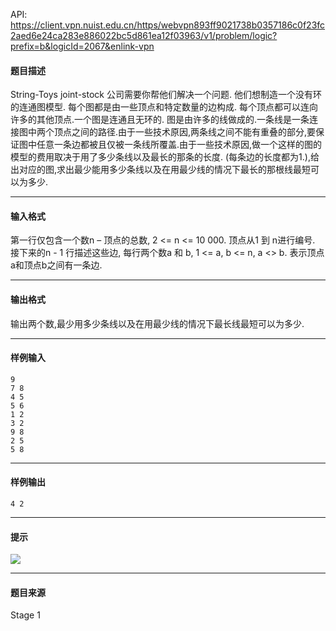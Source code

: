API: https://client.vpn.nuist.edu.cn/https/webvpn893ff9021738b0357186c0f23fc2aed6e24ca283e886022bc5d861ea12f03963/v1/problem/logic?prefix=b&logicId=2067&enlink-vpn

#### 题目描述

String-Toys joint-stock 公司需要你帮他们解决一个问题. 他们想制造一个没有环的连通图模型. 每个图都是由一些顶点和特定数量的边构成. 每个顶点都可以连向许多的其他顶点.一个图是连通且无环的. 图是由许多的线做成的.一条线是一条连接图中两个顶点之间的路径.由于一些技术原因,两条线之间不能有重叠的部分,要保证图中任意一条边都被且仅被一条线所覆盖.由于一些技术原因,做一个这样的图的模型的费用取决于用了多少条线以及最长的那条的长度. (每条边的长度都为1.),给出对应的图,求出最少能用多少条线以及在用最少线的情况下最长的那根线最短可以为多少.

---

#### 输入格式

第一行仅包含一个数n – 顶点的总数, 2 <= n <= 10 000. 顶点从1 到 n进行编号. 接下来的n - 1 行描述这些边, 每行两个数a 和 b, 1 <= a, b <= n, a <> b. 表示顶点a和顶点b之间有一条边.

---

#### 输出格式

输出两个数,最少用多少条线以及在用最少线的情况下最长线最短可以为多少.

---

#### 样例输入
```
9
7 8
4 5
5 6
1 2
3 2
9 8
2 5
5 8

```

---

#### 样例输出
```
4 2

```

---

#### 提示

![](../file/2067_0.jpg)

---

#### 题目来源

Stage 1